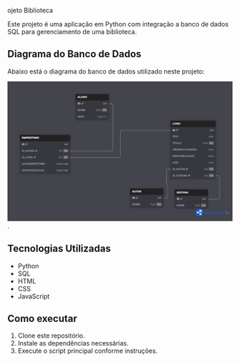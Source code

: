 ojeto Biblioteca

Este projeto é uma aplicação em Python com integração a banco de dados SQL para gerenciamento de uma biblioteca.

## Diagrama do Banco de Dados

Abaixo está o diagrama do banco de dados utilizado neste projeto:

![Diagrama da Biblioteca](https://github.com/AndreRibeiroRodrigues/Trabalho-banco-de-dados/blob/main/Biblioteca.png).

## Tecnologias Utilizadas

- Python
- SQL
- HTML
- CSS
- JavaScript

## Como executar

1. Clone este repositório.
2. Instale as dependências necessárias.
3. Execute o script principal conforme instruções.
